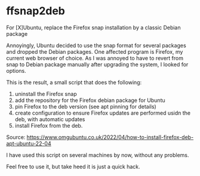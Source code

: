 # ffsnap2deb
For [X]Ubuntu, replace the Firefox snap installation by a classic Debian package

Annoyingly, Ubuntu decided to use the snap format for several packages and dropped the Debian packages. One affected program is Firefox, my current web browser of choice. As I was annoyed to have to revert from snap to Debian package manually after upgrading the system, I looked for options.

This is the result, a small script that does the following:

1. uninstall the Firefox snap
2. add the repository for the Firefox debian package for Ubuntu
3. pin Firefox to the deb version (see apt pinning for details)
4. create configuration to ensure Firefox updates are performed usidn the deb, with automatic updates
5. install Firefox from the deb.

Source: https://www.omgubuntu.co.uk/2022/04/how-to-install-firefox-deb-apt-ubuntu-22-04

I have used this script on several machines by now, without any problems.

Feel free to use it, but take heed it is just a quick hack.

